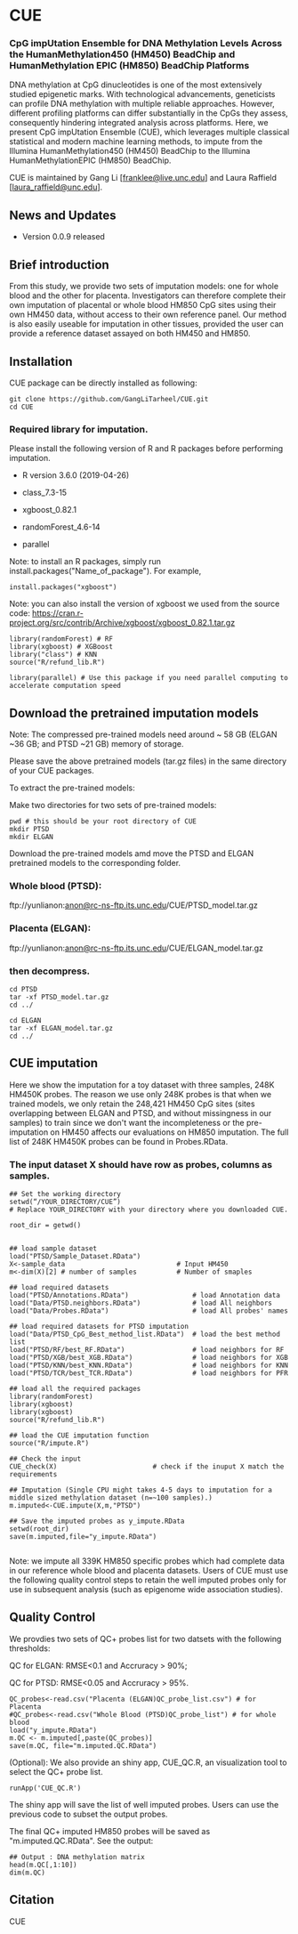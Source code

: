 # CUE
### CpG impUtation Ensemble for DNA Methylation Levels Across the HumanMethylation450 (HM450) BeadChip and HumanMethylation EPIC (HM850) BeadChip Platforms

DNA methylation at CpG dinucleotides is one of the most extensively studied epigenetic marks. 
With technological advancements, geneticists can profile DNA methylation with multiple reliable approaches. 
However, different profiling platforms can differ substantially in the CpGs they assess, consequently hindering integrated analysis across platforms. 
Here, we present CpG impUtation Ensemble (CUE), which leverages multiple classical statistical and modern machine learning methods, to impute from the Illumina HumanMethylation450 (HM450) BeadChip to the Illumina HumanMethylationEPIC (HM850) BeadChip. 

CUE is maintained by Gang Li [franklee@live.unc.edu] and Laura Raffield [laura_raffield@unc.edu].

## News and Updates
* Version 0.0.9 released

## Brief introduction
From this study, we provide two sets of imputation models: one for whole blood and the other for placenta. 
Investigators can therefore complete their own imputation of placental or whole blood HM850 CpG sites using their own HM450 data, without access to their own reference panel. 
Our method is also easily useable for imputation in other tissues, provided the user can provide a reference dataset assayed on both HM450 and HM850.

## Installation 

CUE package can be directly installed as following:
```
git clone https://github.com/GangLiTarheel/CUE.git
cd CUE
```

<!-- ```{r installation}
install.packages("devtools")

devtools::install_github("")
``` -->
<!-- 

## Set up the library
```{r init, message=TRUE}
library("CUE")
``` -->
### Required library for imputation.
Please install the following version of R and R packages before performing imputation.



* R version 3.6.0 (2019-04-26)

* class_7.3-15        
* xgboost_0.82.1      
* randomForest_4.6-14
* parallel

Note: to install an R packages, simply run install.packages("Name_of_package"). For example,
```
install.packages("xgboost")
```

Note: you can also install the version of xgboost we used from the source code:
https://cran.r-project.org/src/contrib/Archive/xgboost/xgboost_0.82.1.tar.gz


```{r init, message=TRUE}
library(randomForest) # RF
library(xgboost) # XGBoost
library("class") # KNN
source("R/refund_lib.R")

library(parallel) # Use this package if you need parallel computing to accelerate computation speed

```

## Download the pretrained imputation models 

Note: The compressed pre-trained models need around ~ 58 GB (ELGAN ~36 GB; and PTSD ~21 GB) memory of storage.


Please save the above pretrained models (tar.gz files) in the same directory of your CUE packages.

To extract the pre-trained models:

Make two directories for two sets of pre-trained models:
```
pwd # this should be your root directory of CUE
mkdir PTSD
mkdir ELGAN
```

Download the pre-trained models amd move the PTSD and ELGAN pretrained models to the corresponding folder.
### Whole blood (PTSD): 
ftp://yunlianon:anon@rc-ns-ftp.its.unc.edu/CUE/PTSD_model.tar.gz
### Placenta (ELGAN): 
ftp://yunlianon:anon@rc-ns-ftp.its.unc.edu/CUE/ELGAN_model.tar.gz


###  then decompress.

```
cd PTSD
tar -xf PTSD_model.tar.gz
cd ../

cd ELGAN
tar -xf ELGAN_model.tar.gz
cd ../
```

## CUE imputation
Here we show the imputation for a toy dataset with three samples, 248K HM450K probes. 
The reason we use only 248K probes is that when we trained models, we only retain the 248,421 HM450 CpG sites (sites overlapping between ELGAN and PTSD, and without missingness in our samples) to train since we don't want the incompleteness or the pre-imputation on HM450 affects our evaluations on HM850 imputation.
The full list of 248K HM450K probes can be found in Probes.RData.
###  The input dataset X should have row as probes, columns as samples.
```{r perform imputation}
## Set the working directory
setwd(“/YOUR_DIRECTORY/CUE”)
# Replace YOUR_DIRECTORY with your directory where you downloaded CUE.

root_dir = getwd()


## load sample dataset
load("PTSD/Sample_Dataset.RData")
X<-sample_data                            # Input HM450
m<-dim(X)[2] # number of samples          # Number of smaples

## load required datasets 
load("PTSD/Annotations.RData")                # load Annotation data
load("Data/PTSD.neighbors.RData")             # load All neighbors
load("Data/Probes.RData")                     # load All probes' names

## load required datasets for PTSD imputation
load("Data/PTSD_CpG_Best_method_list.RData")  # load the best method list 
load("PTSD/RF/best_RF.RData")                 # load neighbors for RF
load("PTSD/XGB/best_XGB.RData")               # load neighbors for XGB
load("PTSD/KNN/best_KNN.RData")               # load neighbors for KNN
load("PTSD/TCR/best_TCR.RData")               # load neighbors for PFR

## load all the required packages
library(randomForest)
library(xgboost)
library(xgboost)
source("R/refund_lib.R")

## load the CUE imputation function
source("R/impute.R")

## Check the input
CUE_check(X)                        # check if the inuput X match the requirements

## Imputation (Single CPU might takes 4-5 days to imputation for a middle sized methylation dataset (n=~100 samples).)
m.imputed<-CUE.impute(X,m,"PTSD")

## Save the imputed probes as y_impute.RData
setwd(root_dir)
save(m.imputed,file="y_impute.RData")


```

<!-- #m.imputed<-CUE.impute(X=X,m=m,tissue="PTSD") -->

Note: we impute all 339K HM850 specific probes which had complete data in our reference whole blood and placenta datasets. Users of CUE must use the following quality control steps to retain the well imputed probes only for use in subsequent analysis (such as epigenome wide association studies).

## Quality Control
We provdies two sets of QC+ probes list for two datsets with the following thresholds:

QC for ELGAN: RMSE<0.1 and Accruracy > 90%; 

QC for PTSD: RMSE<0.05 and Accruracy > 95%.
```{r subset}
QC_probes<-read.csv("Placenta (ELGAN)QC_probe_list.csv") # for Placenta
#QC_probes<-read.csv("Whole Blood (PTSD)QC_probe_list") # for whole blood
load("y_impute.RData")
m.QC <- m.imputed[,paste(QC_probes)]
save(m.QC, file="m.imputed.QC.RData")
```

(Optional): We also provide an shiny app, CUE_QC.R, an visualization tool to select the QC+ probe list.
```{r CUE_QC}
runApp('CUE_QC.R')
```
The shiny app will save the list of well imputed probes. Users can use the previous code to subset the output probes. 

The final QC+ imputed HM850 probes will be saved as "m.imputed.QC.RData". See the output:

```{r output from CUE}
## Output : DNA methylation matrix
head(m.QC[,1:10])
dim(m.QC)
```

## Citation
CUE

